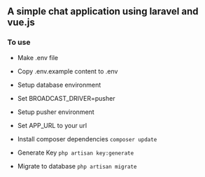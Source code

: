 ## A simple chat application using laravel and vue.js

### To use 
* Make .env file 
* Copy .env.example content to .env
* Setup database environment
* Set BROADCAST_DRIVER=pusher
* Setup pusher environment
* Set APP_URL to your url

* Install composer dependencies
`composer update`

* Generate Key 
`php artisan key:generate`

* Migrate to database
`php artisan migrate`



